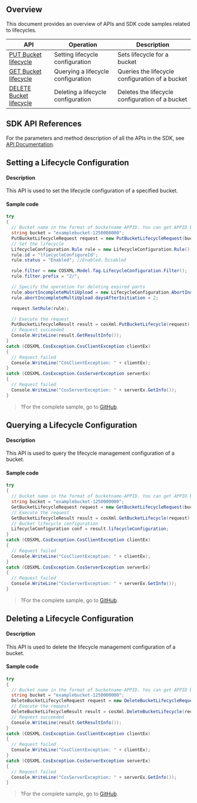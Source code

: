 ## Overview
This document provides an overview of APIs and SDK code samples related to lifecycles.

| API | Operation | Description |
| ------------------------------------------------------------ | ------------ | ------------------------------ |
| [PUT Bucket lifecycle](https://intl.cloud.tencent.com/document/product/436/8280) | Setting lifecycle configuration | Sets lifecycle for a bucket |
| [GET Bucket lifecycle](https://intl.cloud.tencent.com/document/product/436/8278) | Querying a lifecycle configuration | Queries the lifecycle configuration of a bucket |
| [DELETE Bucket lifecycle](https://intl.cloud.tencent.com/document/product/436/8284) | Deleting a lifecycle configuration | Deletes the lifecycle configuration of a bucket |

## SDK API References

For the parameters and method description of all the APIs in the SDK, see [API Documentation](https://cos-dotnet-sdk-doc-1253960454.file.myqcloud.com/).

## Setting a Lifecycle Configuration

#### Description

This API is used to set the lifecycle configuration of a specified bucket.

#### Sample code

[//]: # (.cssg-snippet-put-bucket-lifecycle)
```cs
try
{
  // Bucket name in the format of bucketname-APPID. You can get APPID by referring to https://console.cloud.tencent.com/developer.
  string bucket = "examplebucket-1250000000";
  PutBucketLifecycleRequest request = new PutBucketLifecycleRequest(bucket);
  // Set the lifecycle
  LifecycleConfiguration.Rule rule = new LifecycleConfiguration.Rule();
  rule.id = "lfiecycleConfigureId";
  rule.status = "Enabled"; //Enabled，Disabled

  rule.filter = new COSXML.Model.Tag.LifecycleConfiguration.Filter();
  rule.filter.prefix = "2/";

  // Specify the operation for deleting expired parts
  rule.abortIncompleteMultiUpload = new LifecycleConfiguration.AbortIncompleteMultiUpload();
  rule.abortIncompleteMultiUpload.daysAfterInitiation = 2;

  request.SetRule(rule);

  // Execute the request
  PutBucketLifecycleResult result = cosXml.PutBucketLifecycle(request);
  // Request succeeded
  Console.WriteLine(result.GetResultInfo());
}
catch (COSXML.CosException.CosClientException clientEx)
{
  // Request failed
  Console.WriteLine("CosClientException: " + clientEx);
}
catch (COSXML.CosException.CosServerException serverEx)
{
  // Request failed
  Console.WriteLine("CosServerException: " + serverEx.GetInfo());
}
```

>?For the complete sample, go to [GitHub](https://github.com/tencentyun/cos-snippets/tree/master/dotnet/dist/BucketLifecycle.cs).


## Querying a Lifecycle Configuration

#### Description

This API is used to query the lifecycle management configuration of a bucket.

#### Sample code

[//]: # (.cssg-snippet-get-bucket-lifecycle)
```cs
try
{
  // Bucket name in the format of bucketname-APPID. You can get APPID by referring to https://console.cloud.tencent.com/developer.
  string bucket = "examplebucket-1250000000";
  GetBucketLifecycleRequest request = new GetBucketLifecycleRequest(bucket);
  // Execute the request
  GetBucketLifecycleResult result = cosXml.GetBucketLifecycle(request);
  // Bucket lifecycle configuration
  LifecycleConfiguration conf = result.lifecycleConfiguration;
}
catch (COSXML.CosException.CosClientException clientEx)
{
  // Request failed
  Console.WriteLine("CosClientException: " + clientEx);
}
catch (COSXML.CosException.CosServerException serverEx)
{
  // Request failed
  Console.WriteLine("CosServerException: " + serverEx.GetInfo());
}
```

>?For the complete sample, go to [GitHub](https://github.com/tencentyun/cos-snippets/tree/master/dotnet/dist/BucketLifecycle.cs).

## Deleting a Lifecycle Configuration

#### Description

This API is used to delete the lifecycle management configuration of a bucket.

#### Sample code

[//]: # (.cssg-snippet-delete-bucket-lifecycle)
```cs
try
{
  // Bucket name in the format of bucketname-APPID. You can get APPID by referring to https://console.cloud.tencent.com/developer.
  string bucket = "examplebucket-1250000000";
  DeleteBucketLifecycleRequest request = new DeleteBucketLifecycleRequest(bucket);
  // Execute the request
  DeleteBucketLifecycleResult result = cosXml.DeleteBucketLifecycle(request);
  // Request succeeded
  Console.WriteLine(result.GetResultInfo());
}
catch (COSXML.CosException.CosClientException clientEx)
{
  // Request failed
  Console.WriteLine("CosClientException: " + clientEx);
}
catch (COSXML.CosException.CosServerException serverEx)
{
  // Request failed
  Console.WriteLine("CosServerException: " + serverEx.GetInfo());
}
```

>?For the complete sample, go to [GitHub](https://github.com/tencentyun/cos-snippets/tree/master/dotnet/dist/BucketLifecycle.cs).

